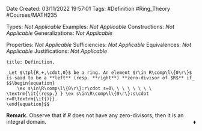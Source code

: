 <div class="topSpace"></div>

Date Created: 03/11/2022 19:57:01
Tags: #Definition #Ring_Theory #Courses/MATH235

Types: _Not Applicable_
Examples: _Not Applicable_
Constructions: _Not Applicable_
Generalizations: _Not Applicable_

Properties: _Not Applicable_
Sufficiencies: _Not Applicable_
Equivalences: _Not Applicable_
Justifications: _Not Applicable_

``` ad-Definition
title: Definition.

_Let $\tpl{R,+,\cdot,0}$ be a ring. An element $r\in R\comp\l\{0\r\}$ is said to be a **left** (resp. **right**) **zero-divisor of $R$** if_
$$\begin{equation}
    \ex s\in\R\comp\l\{0\r\}:r\cdot s=0\ \ \ \ \ \ \ \ \textrm{\it{(resp.} } \ex s\in\R\comp\l\{0\r\}:s\cdot r=0\textrm{\it{)}}.
\end{equation}$$

```

**Remark.** Observe that if $R$ does not have any zero-divisors, then it is an integral domain.<span style="float:right;">$\blacklozenge$</span>
